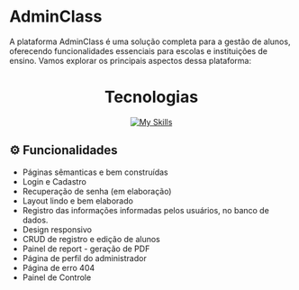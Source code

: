 # AdminClass

A plataforma AdminClass é uma solução completa para a gestão de alunos, oferecendo funcionalidades essenciais para escolas e instituições de ensino. Vamos explorar os principais aspectos dessa plataforma:

<div align="center"> 
  <h1>Tecnologias</h1>

[![My Skills](https://skills.thijs.gg/icons?i=html,css,js,git,php,mysql,bootstrap&theme=dark)](https://skills.thijs.gg)

 </div>
<div>


## ⚙ Funcionalidades 
- Páginas sêmanticas e bem construídas <br>
- Login e Cadastro
- Recuperação de senha (em elaboração)
- Layout lindo e bem elaborado <br> 
- Registro das informações informadas pelos usuários, no banco de dados. <br>
- Design responsivo <br>
- CRUD de registro e edição de alunos <br>
- Painel de report - geração de PDF <br>
- Página de perfil do administrador <br>
- Página de erro 404 <br>
- Painel de Controle <br>
 
<br>
